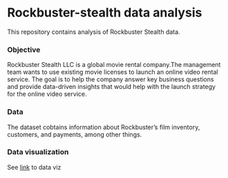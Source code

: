 # Rockbuster-stealth data analysis
This repository contains analysis of Rockbuster Stealth data.
### Objective
Rockbuster Stealth LLC is a global movie rental company.The management team wants to use existing movie licenses to
launch an online video rental service. The goal is to help the company answer key business questions and provide data-driven insights that would help with the launch strategy for the online video service.
### Data
The dataset cobtains information about Rockbuster’s film inventory, customers, and payments, among other things.
### Data visualization
See [link](https://public.tableau.com/app/profile/mercy.tsekiri/viz/VisualizationofRockbusterData/Revenuebyrating) to data viz
